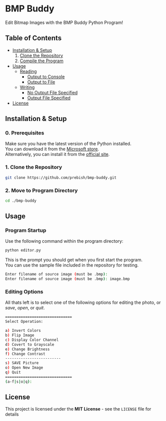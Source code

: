 # BMP Buddy

Edit Bitmap Images with the BMP Buddy Python Program! 

## Table of Contents

- [Installation & Setup](#installation--setup)
    1. [Clone the Repository](#1-clone-the-repository)
    2. [Compile the Program](#2-compile-the-program)
- [Usage](#usage)
    - [Reading](#reading)
        - [Output to Console](#the-output-will-be-displayed-in-the-console)
        - [Output to File](#optionally-you-can-include-a-name-of-a-file-to-place-the-output)
    - [Writing](#writing)
        - [No Output File Specified](#the-output-will-be-placed-in-a-file-named-outputdat-by-default)
        - [Output File Specified](#optionally-a-custom-output-file-name-can-be-included)
- [License](#license)

## Installation & Setup

### 0. Prerequisites
Make sure you have the latest version of the Python installed.  
You can download it from the [<u>Microsoft store</u>](https://apps.microsoft.com/detail/9ncvdn91xzqp?hl=en-us&gl=US).  
Alternatively, you can install it from the [<u>official site</u>](https://www.python.org/downloads/).

### 1. Clone the Repository
```bash
git clone https://github.com/prebish/bmp-buddy.git
```

### 2. Move to Program Directory
```bash
cd ./bmp-buddy
```

## Usage

### Program Startup
Use the following command within the program directory:
```bash
python editor.py
```

This is the prompt you should get when you first start the program.   
You can use the sample file included in the repository for testing.  

```bash
Enter filename of source image (must be .bmp):
Enter filename of source image (must be .bmp): image.bmp
```

### Editing Options

All thats left is to select one of the following options for editing the photo, or *save*, *open*, or *quit*.

```bash
==============================
Select Operation:

a) Invert Colors
b) Flip Image
c) Display Color Channel
d) Covert to Grayscale
e) Change Brightness
f) Change Contrast
-------------------------
s) SAVE Picture
o) Open New Image
q) Quit
==============================
(a-f|s|o|q):
```



## License

This project is licensed under the **MIT License** - see the `LICENSE` file for details

